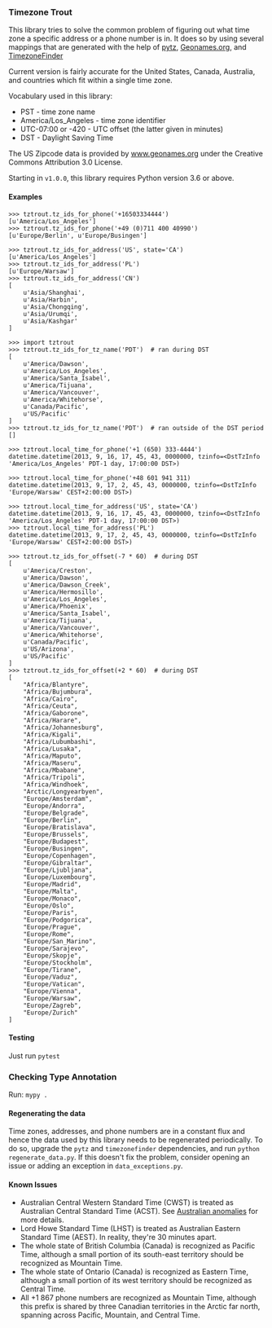 ### Timezone Trout

This library tries to solve the common problem of figuring out what time zone
a specific address or a phone number is in. It does so by using several
mappings that are generated with the help of [pytz](http://pytz.sourceforge.net/),
[Geonames.org](https://www.geonames.org/postal-codes/postal-codes-us.html),
and [TimezoneFinder](https://github.com/MrMinimal64/timezonefinder)

Current version is fairly accurate for the United States, Canada, Australia, and
countries which fit within a single time zone.

Vocabulary used in this library:
* PST - time zone name
* America/Los_Angeles - time zone identifier
* UTC-07:00 or -420 - UTC offset (the latter given in minutes)
* DST - Daylight Saving Time

The US Zipcode data is provided by www.geonames.org under the Creative Commons Attribution 3.0 License.

Starting in `v1.0.0`, this library requires Python version 3.6 or above.

#### Examples
```
>>> tztrout.tz_ids_for_phone('+16503334444')
[u'America/Los_Angeles']
>>> tztrout.tz_ids_for_phone('+49 (0)711 400 40990')
[u'Europe/Berlin', u'Europe/Busingen']
```

```
>>> tztrout.tz_ids_for_address('US', state='CA')
[u'America/Los_Angeles']
>>> tztrout.tz_ids_for_address('PL')
[u'Europe/Warsaw']
>>> tztrout.tz_ids_for_address('CN')
[
    u'Asia/Shanghai',
    u'Asia/Harbin',
    u'Asia/Chongqing',
    u'Asia/Urumqi',
    u'Asia/Kashgar'
]
```

```
>>> import tztrout
>>> tztrout.tz_ids_for_tz_name('PDT')  # ran during DST
[
    u'America/Dawson',
    u'America/Los_Angeles',
    u'America/Santa_Isabel',
    u'America/Tijuana',
    u'America/Vancouver',
    u'America/Whitehorse',
    u'Canada/Pacific',
    u'US/Pacific'
]
>>> tztrout.tz_ids_for_tz_name('PDT')  # ran outside of the DST period
[]
```

```
>>> tztrout.local_time_for_phone('+1 (650) 333-4444')
datetime.datetime(2013, 9, 16, 17, 45, 43, 0000000, tzinfo=<DstTzInfo 'America/Los_Angeles' PDT-1 day, 17:00:00 DST>)

>>> tztrout.local_time_for_phone('+48 601 941 311)
datetime.datetime(2013, 9, 17, 2, 45, 43, 0000000, tzinfo=<DstTzInfo 'Europe/Warsaw' CEST+2:00:00 DST>)
```

```
>>> tztrout.local_time_for_address('US', state='CA')
datetime.datetime(2013, 9, 16, 17, 45, 43, 0000000, tzinfo=<DstTzInfo 'America/Los_Angeles' PDT-1 day, 17:00:00 DST>)
>>> tztrout.local_time_for_address('PL')
datetime.datetime(2013, 9, 17, 2, 45, 43, 0000000, tzinfo=<DstTzInfo 'Europe/Warsaw' CEST+2:00:00 DST>)
```

```
>>> tztrout.tz_ids_for_offset(-7 * 60)  # during DST
[
    u'America/Creston',
    u'America/Dawson',
    u'America/Dawson_Creek',
    u'America/Hermosillo',
    u'America/Los_Angeles',
    u'America/Phoenix',
    u'America/Santa_Isabel',
    u'America/Tijuana',
    u'America/Vancouver',
    u'America/Whitehorse',
    u'Canada/Pacific',
    u'US/Arizona',
    u'US/Pacific'
]
>>> tztrout.tz_ids_for_offset(+2 * 60)  # during DST
[
    "Africa/Blantyre",
    "Africa/Bujumbura",
    "Africa/Cairo",
    "Africa/Ceuta",
    "Africa/Gaborone",
    "Africa/Harare",
    "Africa/Johannesburg",
    "Africa/Kigali",
    "Africa/Lubumbashi",
    "Africa/Lusaka",
    "Africa/Maputo",
    "Africa/Maseru",
    "Africa/Mbabane",
    "Africa/Tripoli",
    "Africa/Windhoek",
    "Arctic/Longyearbyen",
    "Europe/Amsterdam",
    "Europe/Andorra",
    "Europe/Belgrade",
    "Europe/Berlin",
    "Europe/Bratislava",
    "Europe/Brussels",
    "Europe/Budapest",
    "Europe/Busingen",
    "Europe/Copenhagen",
    "Europe/Gibraltar",
    "Europe/Ljubljana",
    "Europe/Luxembourg",
    "Europe/Madrid",
    "Europe/Malta",
    "Europe/Monaco",
    "Europe/Oslo",
    "Europe/Paris",
    "Europe/Podgorica",
    "Europe/Prague",
    "Europe/Rome",
    "Europe/San_Marino",
    "Europe/Sarajevo",
    "Europe/Skopje",
    "Europe/Stockholm",
    "Europe/Tirane",
    "Europe/Vaduz",
    "Europe/Vatican",
    "Europe/Vienna",
    "Europe/Warsaw",
    "Europe/Zagreb",
    "Europe/Zurich"
]
```

#### Testing

Just run `pytest`

### Checking Type Annotation

Run: `mypy .`

#### Regenerating the data

Time zones, addresses, and phone numbers are in a constant flux and hence the
data used by this library needs to be regenerated periodically. To do so,
upgrade the `pytz` and `timezonefinder` dependencies, and run `python
regenerate_data.py`. If this doesn't fix the problem, consider opening an issue
or adding an exception in `data_exceptions.py`.


#### Known Issues

* Australian Central Western Standard Time (CWST) is treated as Australian Central Standard Time (ACST). See [Australian anomalies](http://en.wikipedia.org/wiki/Time_in_Australia#Anomalies) for more details.
* Lord Howe Standard Time (LHST) is treated as Australian Eastern Standard Time (AEST). In reality, they're 30 minutes apart.
* The whole state of British Columbia (Canada) is recognized as Pacific Time, although a small portion of its south-east territory should be recognized as Mountain Time.
* The whole state of Ontario (Canada) is recognized as Eastern Time, although a small portion of its west territory should be recognized as Central Time.
* All +1 867 phone numbers are recognized as Mountain Time, although this prefix is shared by three Canadian territories in the Arctic far north, spanning across Pacific, Mountain, and Central Time.
